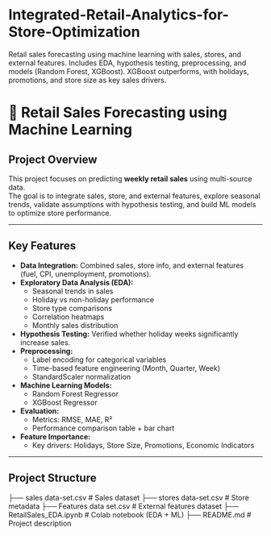 # Integrated-Retail-Analytics-for-Store-Optimization
Retail sales forecasting using machine learning with sales, stores, and external features. Includes EDA, hypothesis testing, preprocessing, and models (Random Forest, XGBoost). XGBoost outperforms, with holidays, promotions, and store size as key sales drivers.
# 🛒 Retail Sales Forecasting using Machine Learning  

## Project Overview  
This project focuses on predicting **weekly retail sales** using multi-source data.  
The goal is to integrate sales, store, and external features, explore seasonal trends, validate assumptions with hypothesis testing, and build ML models to optimize store performance.  

---

## Key Features  
- **Data Integration:** Combined sales, store info, and external features (fuel, CPI, unemployment, promotions).  
- **Exploratory Data Analysis (EDA):**  
  - Seasonal trends in sales  
  - Holiday vs non-holiday performance  
  - Store type comparisons  
  - Correlation heatmaps  
  - Monthly sales distribution  
- **Hypothesis Testing:** Verified whether holiday weeks significantly increase sales.  
- **Preprocessing:**  
  - Label encoding for categorical variables  
  - Time-based feature engineering (Month, Quarter, Week)  
  - StandardScaler normalization  
- **Machine Learning Models:**  
  - Random Forest Regressor  
  - XGBoost Regressor  
- **Evaluation:**  
  - Metrics: RMSE, MAE, R²  
  - Performance comparison table + bar chart  
- **Feature Importance:**  
  - Key drivers: Holidays, Store Size, Promotions, Economic Indicators  

---

## Project Structure  
├── sales data-set.csv # Sales dataset
├── stores data-set.csv # Store metadata
├── Features data set.csv # External features dataset
├── RetailSales_EDA.ipynb # Colab notebook (EDA + ML)
├── README.md # Project description
